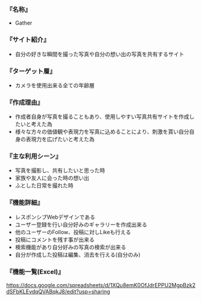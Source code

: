 
### 『名称』

- Gather

### 『サイト紹介』

- 自分の好きな瞬間を撮った写真や自分の想い出の写真を共有するサイト

### 『ターゲット層』

- カメラを使用出来る全ての年齢層

### 『作成理由』

- 作成者自身が写真を撮ることもあり、使用しやすい写真共有サイトを作成したいと考えた為
- 様々な方々の価値観や表現力を写真に込めることにより、刺激を貰い自分自身の表現力を広げたいと考えた為

### 『主な利用シーン』

- 写真を撮影し、共有したいと思った時
- 家族や友人に会った時の想い出
- ふとした日常を撮れた時

### 『機能詳細』

- レスポンシブWebデザインである
- ユーザー登録を行い自分好みのギャラリーを作成出来る
- 他のユーザーのFollow、投稿に対しLikeも行える
- 投稿にコメントを残す事が出来る
- 検索機能があり自分好みの写真の検索が出来る
- 自分が作成した投稿は編集、消去を行える(自分のみ)

### 『機能一覧(Excel)』

<https://docs.google.com/spreadsheets/d/1XQu8emK0OfJdrEPPU2MgpBzk2dSFbKLEvdqQVABqkJ8/edit?usp=sharing>


